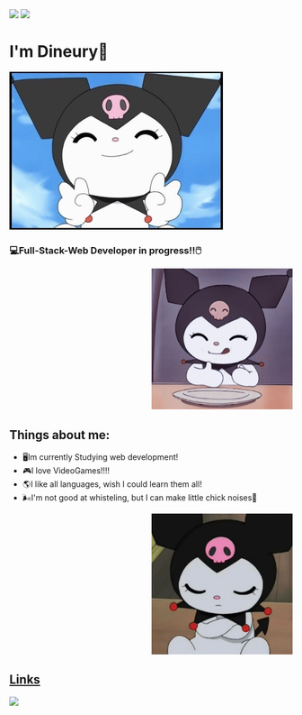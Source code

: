 
<img src="https://capsule-render.vercel.app/api?type=Venom&color=0:5705fa,90:000000&height=150&text=Grettings%^^&fontColor=977ed8" />
<img src="https://capsule-render.vercel.app/api?type=shark&height=100&color=cec3df" />

<p align="right">
<h1>I'm Dineury🦝</h1>
<img src="kobeniHi.jpg" height="280"> <h3>💻Full-Stack-Web Developer in progress!!🖱️</h3></img>
</p>

<p>
  <p align=right>
  <img src="KobeniLike.jpg" height="250" />
  </p>
   <h2>Things about me:</h2>
   <ul>
     <li>🖥️Im currently Studying web development!</li>
     <li>🎮I love VideoGames!!!!</li>
    <li>🌎I like all languages, wish I could learn them all!</li>
    <li>🌬️I'm not good at whisteling, but I can make little chick noises🐥</li>
   </ul>
</p>


 <p align=right>
  <img src="kobeniThink.jpg" height="250" />

  </p>
 <a href="https://www.linkedin.com/in/dineury-lopez-b2b59b335/"> <h2>Links</h2>
   <img height=50 src="https://cdn3.iconfinder.com/data/icons/2018-social-media-logotypes/1000/2018_social_media_popular_app_logo_linkedin-512.png">
  </a>
<!--
**Dineury/Dineury** is a ✨ _special_ ✨ repository because its `README.md` (this file) appears on your GitHub profile.

Here are some ideas to get you started:

- 🔭 I’m currently working on ...
- 🌱 I’m currently learning ...
- 👯 I’m looking to collaborate on ...
- 🤔 I’m looking for help with ...
- 💬 Ask me about ...
- 📫 How to reach me: ...
- 😄 Pronouns: ...
- ⚡ Fun fact: ...
-->
